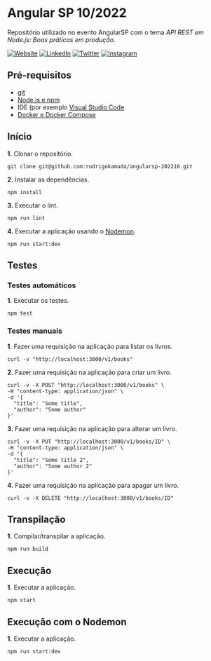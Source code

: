 # Angular SP 10/2022

Repositório utilizado no evento AngularSP com o tema _API REST em Node.js: Boas práticas em produção_.



[![Website](https://shields.braskam.com/v1/shields?name=website&format=rectangle&size=small&radius=5)](https://rodrigo.kamada.com.br)
[![LinkedIn](https://shields.braskam.com/v1/shields?name=linkedin&format=rectangle&size=small&radius=5)](https://www.linkedin.com/in/rodrigokamada)
[![Twitter](https://shields.braskam.com/v1/shields?name=twitter&format=rectangle&size=small&radius=5&socialAccount=rodrigokamada)](https://twitter.com/rodrigokamada)
[![Instagram](https://shields.braskam.com/v1/shields?name=instagram&format=rectangle&size=small&radius=5)](https://www.instagram.com/rodrigokamada/)



## Pré-requisitos

* [git](https://git-scm.com/)
* [Node.js e npm](https://nodejs.org/)
* IDE (por exemplo [Visual Studio Code](https://code.visualstudio.com/)
* [Docker e Docker Compose](https://www.docker.com/)



## Início

**1.** Clonar o repositório.

```shell
git clone git@github.com:rodrigokamada/angularsp-202210.git
```

**2.** Instalar as dependências.

```shell
npm install
```

**3.** Executar o lint.

```shell
npm run lint
```

**4.** Executar a aplicação usando o [Nodemon](https://nodemon.io/).

```shell
npm run start:dev
```



## Testes

### Testes automáticos

**1.** Executar os testes.

```shell
npm test
```


### Testes manuais

**1.** Fazer uma requisição na aplicação para listar os livros.

```shell
curl -v "http://localhost:3000/v1/books"
```

**2.** Fazer uma requisição na aplicação para criar um livro.

```shell
curl -v -X POST "http://localhost:3000/v1/books" \
-H "content-type: application/json" \
-d '{
  "title": "Some title",
  "author": "Some author"
}'
```

**3.** Fazer uma requisição na aplicação para alterar um livro.

```shell
curl -v -X PUT "http://localhost:3000/v1/books/ID" \
-H "content-type: application/json" \
-d '{
  "title": "Some title 2",
  "author": "Some author 2"
}'
```

**4.** Fazer uma requisição na aplicação para apagar um livro.

```shell
curl -v -X DELETE "http://localhost:3000/v1/books/ID"
```



## Transpilação

**1.** Compilar/transpilar a aplicação.

```shell
npm run build
```



## Execução

**1.** Executar a aplicação.

```shell
npm start
```



## Execução com o Nodemon

**1.** Executar a aplicação.

```shell
npm run start:dev
```

